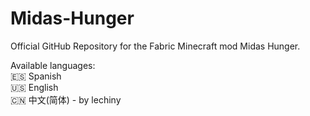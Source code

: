 # Midas-Hunger

Official GitHub Repository for the Fabric Minecraft mod Midas Hunger.

Available languages:\
:es: Spanish\
:us: English\
:cn: 中文(简体) - by lechiny
